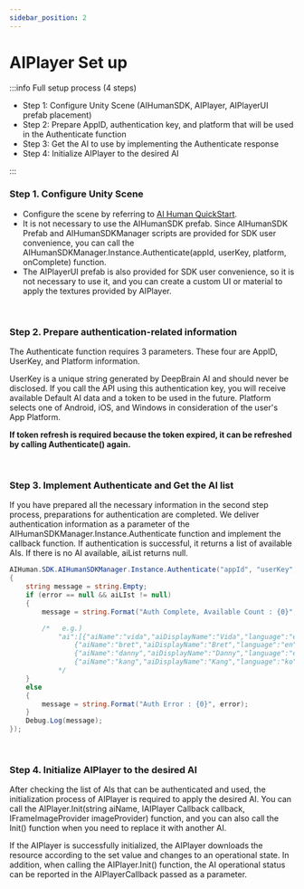 ```yaml
---
sidebar_position: 2
---
```


# AIPlayer Set up

:::info Full setup process (4 steps)

- Step 1: Configure Unity Scene (AIHumanSDK, AIPlayer, AIPlayerUI prefab placement)
- Step 2: Prepare AppID, authentication key, and platform that will be used in the Authenticate function
- Step 3: Get the AI to use by implementing the Authenticate response
- Step 4: Initialize AIPlayer to the desired AI

:::

### Step 1. Configure Unity Scene

- Configure the scene by referring to [AI Human QuickStart](/aihuman/unity-sdk/sample-project/quick-start).
- It is not necessary to use the AIHumanSDK prefab. Since AIHumanSDK Prefab and AIHumanSDKManager scripts are provided for SDK user convenience, you can call the AIHumanSDKManager.Instance.Authenticate(appId, userKey, platform, onComplete) function.
- The AIPlayerUI prefab is also provided for SDK user convenience, so it is not necessary to use it, and you can create a custom UI or material to apply the textures provided by AIPlayer.


<br/>

### Step 2. Prepare authentication-related information

The Authenticate function requires 3 parameters. These four are AppID, UserKey, and Platform information.

UserKey is a unique string generated by DeepBrain AI and should never be disclosed. If you call the API using this authentication key, you will receive available Default AI data and a token to be used in the future. Platform selects one of Android, iOS, and Windows in consideration of the user's App Platform.

**If token refresh is required because the token expired, it can be refreshed by calling Authenticate() again.**


<br/>

### Step 3. Implement Authenticate and Get the AI list

If you have prepared all the necessary information in the second step process, preparations for authentication are completed. We deliver authentication information as a parameter of the AIHumanSDKManager.Instance.Authenticate function and implement the callback function. If authentication is successful, it returns a list of available AIs. If there is no AI available, aiList returns null.

```csharp
AIHuman.SDK.AIHumanSDKManager.Instance.Authenticate("appId", "userKey", Platform.Android, (aiLIst, error) =>
{
    string message = string.Empty;
    if (error == null && aiLIst != null)
    {      
        message = string.Format("Auth Complete, Available Count : {0}", aiLIst.ai.Length);

        /*   e.g.)           
            "ai":[{"aiName":"vida","aiDisplayName":"Vida","language":"en"},
                {"aiName":"bret","aiDisplayName":"Bret","language":"en"},
                {"aiName":"danny","aiDisplayName":"Danny","language":"en"},
                {"aiName":"kang","aiDisplayName":"Kang","language":"ko"}]
            */
    }
    else
    {
        message = string.Format("Auth Error : {0}", error);
    }
    Debug.Log(message);
});
```


<br/>

### Step 4. Initialize AIPlayer to the desired AI

After checking the list of AIs that can be authenticated and used, the initialization process of AIPlayer is required to apply the desired AI. You can call the AIPlayer.Init(string aiName, IAIPlayer Callback callback, IFrameImageProvider imageProvider) function, and you can also call the Init() function when you need to replace it with another AI.

If the AIPlayer is successfully initialized, the AIPlayer downloads the resource according to the set value and changes to an operational state. In addition, when calling the AIPlayer.Init() function, the AI operational status can be reported in the AIPlayerCallback passed as a parameter.

